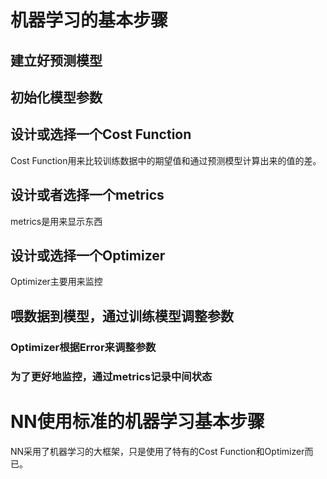 # 机器学习的基本步骤
## 建立好预测模型
## 初始化模型参数
## 设计或选择一个Cost Function
Cost Function用来比较训练数据中的期望值和通过预测模型计算出来的值的差。

## 设计或者选择一个metrics
metrics是用来显示东西

## 设计或选择一个Optimizer
Optimizer主要用来监控

## 喂数据到模型，通过训练模型调整参数
### Optimizer根据Error来调整参数
### 为了更好地监控，通过metrics记录中间状态


# NN使用标准的机器学习基本步骤
NN采用了机器学习的大框架，只是使用了特有的Cost Function和Optimizer而已。
